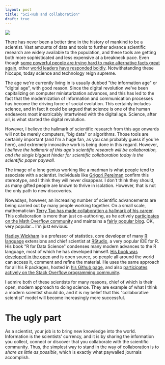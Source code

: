 ```yaml
---
layout: post
title: "Sci-Hub and collaboration"
draft: true
---
```


![](http://assets3.bigthink.com/system/idea_thumbnails/60490/size_896/robin_hood_final.jpg?1455065058)

There has never been a better time in the history of mankind to be a scientist.
Vast amounts of data and tools to further advance scientific research are widely available to the population, and these tools are getting both more sophisticated and less expensive at a breakneck pace.
Even though [some powerful people are trying hard to make alternative facts great again](https://www.theverge.com/2017/5/23/15682188/trump-science-budget-nih-cdc-nsf-epa-doe-energy-research-funding-cuts), other [world leaders have responded boldly](http://www.reuters.com/article/us-france-election-macron-idUSKBN15J0RQ).
Notwithstanding these hiccups, today science and technology reign supreme.

The age we're currently living in is usually dubbed "the information age" or "digital age", with good reason. Since the digital revolution we've been capitalizing on computer miniaturization advances, and this has led to the fact that the modernization of information and communication processes has become the driving force of social evolution. This certainly includes science, and in fact it could be argued that science is one of the human endeavors most inextricably intertwined with the digital age.
Science, after all, is what started the digital revolution.

However, I believe the hallmark of scientific research from this age onwards will not be merely computers, "big data" or algorithms. Those tools are certainly important (and I'm a huge fan, as you can probably guess if you're here), and extremely innovative work is being done in this regard. However, *I believe the hallmark of this age's scientific research will be collaboration, and the single biggest hinder for scientific collaboration today is the scientific paper paywall.*

<!--more-->

The image of a lone genius working like a madman is what people tend to associate with a scientist. Individuals like [Grigori Perelman](https://en.wikipedia.org/wiki/Grigori_Perelman) confirm this stereotype, and I think they will never disappear. I don't think they should, as many gifted people are known to thrive in isolation. However, that is not the only path to new discoveries.

Nowadays, however, an increasing number of scientific advancements are being carried out by many people working together. On a small scale, mathematician [Terry Tao has made collaboration a hallmark of his career](https://mobile.nytimes.com/2015/07/26/magazine/the-singular-mind-of-terry-tao.html?module=Promotron&region=Body&action=click&pgtype=article&referer). This collaboration is more than just co-authoring, as he actively [participates on the Math Overflow community](https://mathoverflow.net/users/766/terry-tao) and maintains a [fairly popular blog](https://terrytao.wordpress.com/). OK, very popular... I'm just envious.

[Hadley Wickham](http://hadley.nz/) is a professor of statistics, core developer of many [R language](https://www.r-project.org/) extensions and chief scientist at [RStudio](https://www.rstudio.com/), a very popular IDE for R.
His book "R for Data Science" condenses many modern advances to the R language, most of which he has developed himself. [His book was developed in the open](https://github.com/hadley/r4ds) and is open source, so people all around the world can access it, comment and refine the material. He uses the same approach for all his R packages, hosted in [his Github page](https://github.com/hadley), and also [participates actively on the Stack Overflow programming community](https://stackoverflow.com/users/16632/hadley).

I admire both of these scientists for many reasons, chief of which is their open, modern approach to doing science. They are example of what I think a modern scientist should do, and it is my belief that this "collaborative scientist" model will become increasingly more successful.

# The ugly part

As a scientist, your job is to bring new knowledge into the world.
Information is the scientists' currency, and it is by sharing the information you collect, connect or discover that you collaborate with the scientific community. Thus, the simplest way to stand in the way of collaboration is to *share as little as possible*, which is exactly what paywalled journals accomplish.






